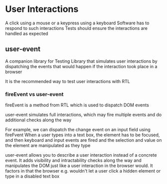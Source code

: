 # User Interactions

A click using a mouse or a keypress using a keyboard
Software has to respond to such interactions
Tests should ensure the interactions are handled as expected

## user-event

A companion library for Testing Library that simulates user interactions by
dispatching the events that would happen if the interaction took place in a browser

It is the recommended way to test user interactions with RTL

### fireEvent vs user-event

fireEvent is a method from RTL which is used to dispatch DOM events

user-event simulates full interactions, which may fire multiple events and do additional checks
along the way

For example, we can dispatch the change event on an input field using fireFvent
When a user types into a text box, the element has to be focused, and then keyboard and input
events are fired and the selection and value on the element are manipulated as they type

user-event allows you to describe a user interaction instead of a concrete event. It adds visibility
and intractability checks along the way and manipulates the DOM just like a user interaction in
the browser would. It factors in that the browser e.g. wouldn't let a user click a hidden element or
type in a disabled text box
